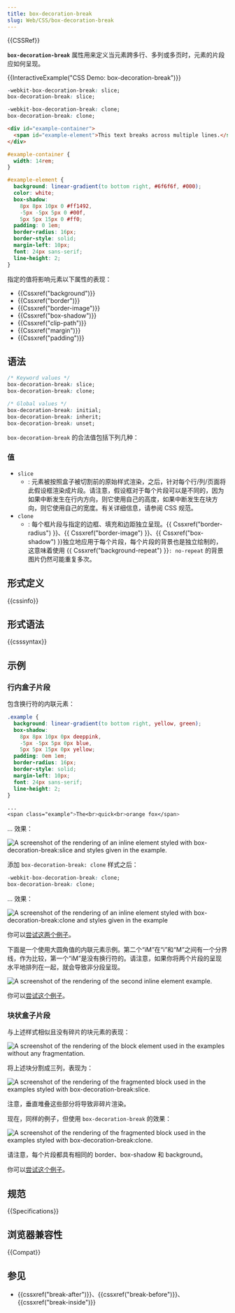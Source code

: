 ```yaml
---
title: box-decoration-break
slug: Web/CSS/box-decoration-break
---
```


{{CSSRef}}

**`box-decoration-break`** 属性用来定义当元素跨多行、多列或多页时，元素的片段应如何呈现。

{{InteractiveExample("CSS Demo: box-decoration-break")}}

```css interactive-example-choice
-webkit-box-decoration-break: slice;
box-decoration-break: slice;
```

```css interactive-example-choice
-webkit-box-decoration-break: clone;
box-decoration-break: clone;
```

```html interactive-example
<div id="example-container">
  <span id="example-element">This text breaks across multiple lines.</span>
</div>
```

```css interactive-example
#example-container {
  width: 14rem;
}

#example-element {
  background: linear-gradient(to bottom right, #6f6f6f, #000);
  color: white;
  box-shadow:
    8px 8px 10px 0 #ff1492,
    -5px -5px 5px 0 #00f,
    5px 5px 15px 0 #ff0;
  padding: 0 1em;
  border-radius: 16px;
  border-style: solid;
  margin-left: 10px;
  font: 24px sans-serif;
  line-height: 2;
}
```

指定的值将影响元素以下属性的表现：

- {{Cssxref("background")}}
- {{Cssxref("border")}}
- {{Cssxref("border-image")}}
- {{Cssxref("box-shadow")}}
- {{Cssxref("clip-path")}}
- {{Cssxref("margin")}}
- {{Cssxref("padding")}}

## 语法

```css
/* Keyword values */
box-decoration-break: slice;
box-decoration-break: clone;

/* Global values */
box-decoration-break: initial;
box-decoration-break: inherit;
box-decoration-break: unset;
```

`box-decoration-break` 的合法值包括下列几种：

### 值

- `slice`
  - : 元素被按照盒子被切割前的原始样式渲染，之后，针对每个行/列/页面将此假设框渲染成片段。请注意，假设框对于每个片段可以是不同的，因为如果中断发生在行内方向，则它使用自己的高度，如果中断发生在块方向，则它使用自己的宽度。有关详细信息，请参阅 CSS 规范。
- `clone`
  - : 每个框片段与指定的边框、填充和边距独立呈现。{{ Cssxref("border-radius") }}、{{ Cssxref("border-image") }}、{{ Cssxref("box-shadow") }}独立地应用于每个片段，每个片段的背景也是独立绘制的，这意味着使用 {{ Cssxref("background-repeat") }}`: no-repeat` 的背景图片仍然可能重复多次。

## 形式定义

{{cssinfo}}

## 形式语法

{{csssyntax}}

## 示例

### 行内盒子片段

包含换行符的内联元素：

```css
.example {
  background: linear-gradient(to bottom right, yellow, green);
  box-shadow:
    8px 8px 10px 0px deeppink,
    -5px -5px 5px 0px blue,
    5px 5px 15px 0px yellow;
  padding: 0em 1em;
  border-radius: 16px;
  border-style: solid;
  margin-left: 10px;
  font: 24px sans-serif;
  line-height: 2;
}

...
<span class="example">The<br>quick<br>orange fox</span>
```

... 效果：

![A screenshot of the rendering of an inline element styled with box-decoration-break:slice and styles given in the example.](box-decoration-break-inline-slice.png)

添加 `box-decoration-break: clone` 样式之后：

```css
-webkit-box-decoration-break: clone;
box-decoration-break: clone;
```

... 效果：

![A screenshot of the rendering of an inline element styled with box-decoration-break:clone and styles given in the example](box-decoration-break-inline-clone.png)

你可以[尝试这两个例子](https://mdn.dev/archives/media/attachments/2014/07/12/8179/df096e9eb57177d8b7fdcd0c8f64ef18/box-decoration-break-inline.html)。

下面是一个使用大圆角值的内联元素示例。第二个“iM”在“i”和“M”之间有一个分界线，作为比较，第一个“iM”是没有换行符的。请注意，如果你将两个片段的呈现水平地排列在一起，就会导致非分段呈现。

![A screenshot of the rendering of the second inline element example.](box-decoration-break-slice-inline-2.png)

你可以[尝试这个例子](https://mdn.dev/archives/media/attachments/2014/07/12/8191/7a067e5731355081e856ea02b978ea2e/box-decoration-break-inline-extreme.html)。

### 块状盒子片段

与上述样式相似且没有碎片的块元素的表现：

![A screenshot of the rendering of the block element used in the examples without any fragmentation.](box-decoration-break-block.png)

将上述块分割成三列，表现为：

![A screenshot of the rendering of the fragmented block used in the examples styled with box-decoration-break:slice.](box-decoration-break-block-slice.png)

注意，垂直堆叠这些部分将导致非碎片渲染。

现在，同样的例子，但使用 `box-decoration-break` 的效果：

![A screenshot of the rendering of the fragmented block used in the examples styled with box-decoration-break:clone.](box-decoration-break-block-clone.png)

请注意，每个片段都具有相同的 border、box-shadow 和 background。

你可以[尝试这个例子](https://mdn.dev/archives/media/attachments/2014/07/12/8187/6288bde9d276d78e203c9f8b9a26ff65/box-decoration-break-block.html)。

## 规范

{{Specifications}}

## 浏览器兼容性

{{Compat}}

## 参见

- {{cssxref("break-after")}}、{{cssxref("break-before")}}、{{cssxref("break-inside")}}
